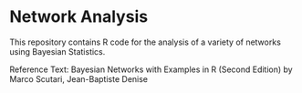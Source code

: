 # Network Analysis

This repository contains R code for the analysis of a variety of networks using Bayesian Statistics. 

Reference Text: Bayesian Networks with Examples in R (Second Edition) by Marco Scutari, Jean-Baptiste Denise
